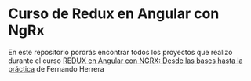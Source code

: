 # Curso de Redux en Angular con NgRx

En este repositorio pordrás encontrar todos los proyectos que realizo durante el curso [REDUX en Angular con NGRX: Desde las bases hasta la práctica](https://www.udemy.com/course/redux-ngrx-angular/) de Fernando Herrera
